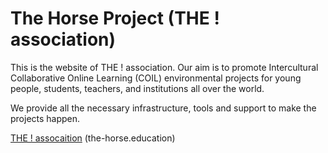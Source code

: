 # The Horse Project (THE ! association)

This is the website of THE ! association.
Our aim is to promote Intercultural Collaborative Online Learning (COIL) environmental projects for young people, students, teachers, and institutions all over the world.

We provide all the necessary infrastructure, tools and support to make the projects happen.

[THE ! assocaition](https://the-horse.education) (the-horse.education)
